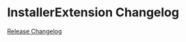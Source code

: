 # InstallerExtension Changelog

[Release Changelog](https://github.com/spryker/installer-extension/releases)
